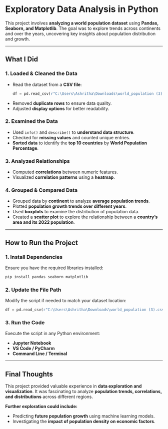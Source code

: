 # **Exploratory Data Analysis in Python**  

This project involves **analyzing a world population dataset** using **Pandas, Seaborn, and Matplotlib**. The goal was to explore trends across continents and over the years, uncovering key insights about population distribution and growth.  

---

## **What I Did**  

### **1. Loaded & Cleaned the Data**  
- Read the dataset from a **CSV file**:  
  ```python
  df = pd.read_csv(r"C:\Users\Ashritha\Downloads\world_population (3).csv")
  ```  
- Removed **duplicate rows** to ensure data quality.  
- Adjusted **display options** for better readability.  

### **2. Examined the Data**  
- Used `info()` and `describe()` to **understand data structure**.  
- Checked for **missing values** and counted unique entries.  
- **Sorted data** to identify the **top 10 countries** by **World Population Percentage**.  

### **3. Analyzed Relationships**  
- Computed **correlations** between numeric features.  
- Visualized **correlation patterns** using a **heatmap**.  

### **4. Grouped & Compared Data**  
- Grouped data by **continent** to analyze **average population trends**.  
- Plotted **population growth trends over different years**.  
- Used **boxplots** to examine the distribution of population data.  
- Created a **scatter plot** to explore the relationship between a **country’s area and its 2022 population**.  

---

## **How to Run the Project**  

### **1. Install Dependencies**  
Ensure you have the required libraries installed:  
```bash
pip install pandas seaborn matplotlib
```  

### **2. Update the File Path**  
Modify the script if needed to match your dataset location:  
```python
df = pd.read_csv(r"C:\Users\Ashritha\Downloads\world_population (3).csv")
```  

### **3. Run the Code**  
Execute the script in any Python environment:  
- **Jupyter Notebook**  
- **VS Code / PyCharm**  
- **Command Line / Terminal**  

---

## **Final Thoughts**  

This project provided valuable experience in **data exploration and visualization**. It was fascinating to analyze **population trends, correlations, and distributions** across different regions.  

 **Further exploration could include:**  
- Predicting **future population growth** using machine learning models.  
- Investigating the **impact of population density on economic factors**.  
